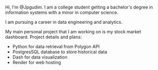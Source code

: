 Hi, I'm @Jpgudim. I am a college student getting a bachelor's degree in information systems with a minor in computer science.

I am pursuing a career in data engineering and analytics.

My main personal project that I am working on is my stock market dashboard.
Project details and plans:
- Python for data retrieval from Polygon API
- PostgresSQL database to store historical data
- Dash for data visualization
- Render for web hosting
